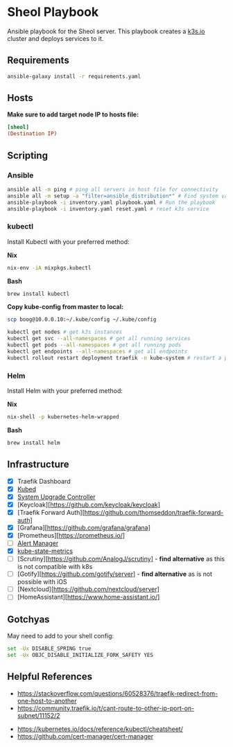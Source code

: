 # Sheol Playbook

Ansible playbook for the Sheol server. This playbook creates a [k3s.io](https://k3s.io/) cluster and deploys services to it.

## Requirements

```bash
ansible-galaxy install -r requirements.yaml
```

## Hosts

**Make sure to add target node IP to hosts file:**

```ini
[sheol]
(Destination IP)
```

## Scripting

### Ansible

```bash
ansible all -m ping # ping all servers in host file for connectivity
ansible all -m setup -a "filter=ansible_distribution*" # Find system variables
ansible-playbook -i inventory.yaml playbook.yaml # Run the playbook
ansible-playbook -i inventory.yaml reset.yaml # reset k3s service
```

### kubectl

Install Kubectl with your preferred method:

**Nix**

```bash
nix-env -iA nixpkgs.kubectl
```

**Bash**

```bash
brew install kubectl
```

**Copy kube-config from master to local:**

```bash
scp boog@10.0.0.10:~/.kube/config ~/.kube/config
```

```bash
kubectl get nodes # get k3s instances
kubectl get svc --all-namespaces # get all running services
kubectl get pods --all-namespaces # get all running pods
kubectl get endpoints --all-namespaces # get all endpoints
kubectl rollout restart deployment traefik -n kube-system # restart a pod
```

### Helm

Install Helm with your preferred method:

**Nix**

```bash
nix-shell -p kubernetes-helm-wrapped
```

**Bash**

```bash
brew install helm
```

## Infrastructure

- [x] Traefik Dashboard
- [x] [Kubed](https://appscode.com/products/kubed/v0.12.0/welcome/)
- [x] [System Upgrade Controller](https://github.com/rancher/system-upgrade-controller)
- [x] [Keycloak][https://github.com/keycloak/keycloak]
- [x] [Traefik Forward Auth][https://github.com/thomseddon/traefik-forward-auth]
- [x] [Grafana][https://github.com/grafana/grafana]
- [x] [Prometheus][https://prometheus.io/]
- [ ] [Alert Manager](https://github.com/prometheus/alertmanager)
- [x] [kube-state-metrics](https://github.com/kubernetes/kube-state-metrics)
- [ ] [Scrutiny][https://github.com/AnalogJ/scrutiny] - **find alternative** as this is not compatible with k8s
- [ ] [Gotify][https://github.com/gotify/server] - **find alternative** as is not possible with iOS
- [ ] [Nextcloud][https://github.com/nextcloud/server]
- [ ] [HomeAssistant][https://www.home-assistant.io/]

## Gotchyas

May need to add to your shell config:

```bash
set -Ux DISABLE_SPRING true
set -Ux OBJC_DISABLE_INITIALIZE_FORK_SAFETY YES
```

## Helpful References

* https://stackoverflow.com/questions/60528376/traefik-redirect-from-one-host-to-another
* https://community.traefik.io/t/cant-route-to-other-ip-port-on-subnet/11152/2

- https://kubernetes.io/docs/reference/kubectl/cheatsheet/
- <https://github.com/cert-manager/cert-manager>
